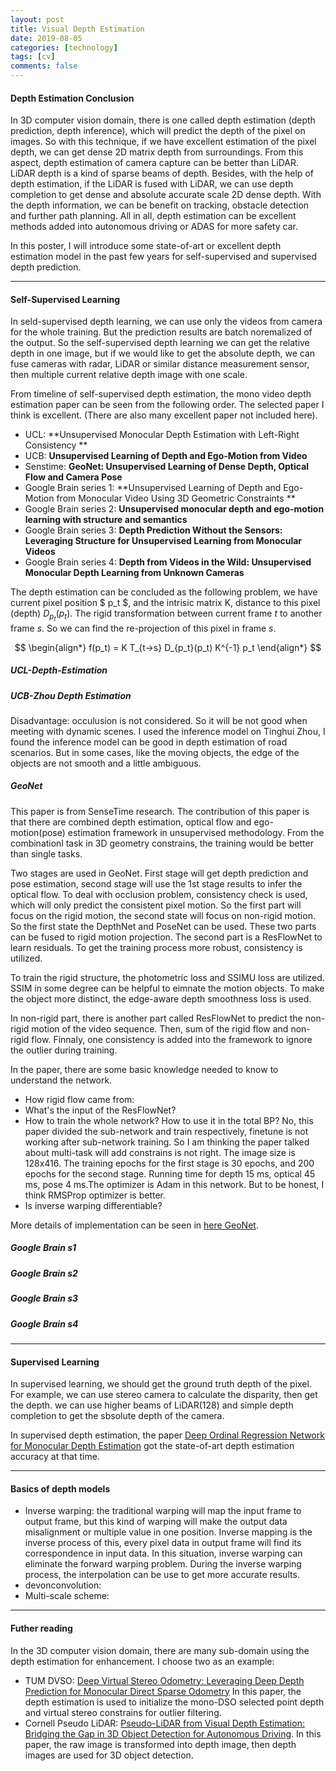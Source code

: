 ```yaml
---
layout: post
title: Visual Depth Estimation
date: 2019-08-05
categories: [technology]
tags: [cv]
comments: false
---
```



#### Depth Estimation Conclusion

In 3D computer vision domain, there is one called depth estimation (depth prediction, depth inference), which will predict the depth of the pixel on images. So with this technique, if we have excellent estimation of the pixel depth, we can get dense 2D matrix depth from surroundings. From this aspect, depth estimation of camera capture can be better than LiDAR. LiDAR depth is a kind of sparse beams of depth. Besides, with the help of depth estimation, if the LiDAR is fused with LiDAR, we can use depth completion to get dense and absolute accurate scale 2D dense depth. With the depth information, we can be benefit on tracking, obstacle detection and further path planning. All in all, depth estimation can be excellent methods added into autonomous driving or ADAS for more safety car. 

In this poster, I will introduce some state-of-art or excellent depth estimation model in the past few years for self-supervised and supervised depth prediction. 

***

#### Self-Supervised Learning
In seld-supervised depth learning, we can use only the videos from camera for the whole training. But the prediction results are batch noremalized of the output. So the self-supervised depth learning we can get the relative depth in one image, but if we would like to get the absolute depth, we can fuse cameras with radar, LiDAR or similar distance measurement sensor, then multiple current relative depth image with one scale. 

From timeline of self-supervised depth estimation, the mono video depth estimation paper can be seen from the following order. The selected paper I think is excellent. (There are also many excellent paper not included here).
- UCL: **Unsupervised Monocular Depth Estimation with Left-Right Consistency **
- UCB: **Unsupervised Learning of Depth and Ego-Motion from Video**
- Senstime: **GeoNet: Unsupervised Learning of Dense Depth, Optical Flow and Camera Pose**
- Google Brain series 1: **Unsupervised Learning of Depth and Ego-Motion from Monocular Video
Using 3D Geometric Constraints **
- Google Brain series 2: **Unsupervised monocular depth and ego-motion learning with
structure and semantics**
- Google Brain series 3: **Depth Prediction Without the Sensors: Leveraging Structure for Unsupervised
Learning from Monocular Videos**
- Google Brain series 4: **Depth from Videos in the Wild: Unsupervised Monocular Depth Learning from Unknown Cameras**

The depth estimation can be concluded as the following problem, we have current pixel position $ p_t $, and the intrisic matrix K, distance to this pixel (depth) $D_{p_t}(p_t)$. The rigid transformation between current frame $t$ to another frame $s$. So we can find the re-projection of this pixel in frame $s$.

$$
\begin{align*}
f(p_t) = K T_{t->s} D_{p_t}(p_t) K^{-1} p_t
\end{align*}
$$

##### UCL-Depth-Estimation

##### UCB-Zhou Depth Estimation

Disadvantage: occulusion is not considered. So it will be not good when meeting with dynamic scenes. I used the inference model on Tinghui Zhou, I found the inference model can be good in depth estimation of road scenarios. But in some cases, like the moving objects, the edge of the objects are not smooth and a little ambiguous. 

##### GeoNet
This paper is from SenseTime research. The contribution of this paper is that there are combined depth estimation, optical flow and ego-motion(pose) estimation framework in unsupervised methodology. From the combinationl task in 3D geometry constrains, the training would be better than single tasks. 

Two stages are used in GeoNet. First stage will get depth prediction and pose estimation, second stage will use the 1st stage results to infer the optical flow. To deal with occlusion problem, consistency check is used, which will only predict the consistent pixel motion. So the first part will focus on the rigid motion, the second state will focus on non-rigid motion. So the first state the DepthNet and PoseNet can be used. These two parts can be fused to rigid motion projection. The second part is a ResFlowNet to learn residuals. To get the training process more robust, consistency is utilized.

To train the rigid structure, the photometric loss and SSIMU loss are utilized. SSIM in some degree can be helpful to eimnate the motion objects. To make the object more distinct, the edge-aware depth smoothness loss is used.

In non-rigid part, there is another part called ResFlowNet to predict the non-rigid motion of the video sequence. Then, sum of the rigid flow and non-rigid flow. Finnaly, one consistency is added into the framework to ignore the outlier during training.

In the paper, there are some basic knowledge needed to know to understand the network. 

- How rigid flow came from:
- What's the input of the ResFlowNet?
- How to train the whole network? How to use it in the total BP? No, this paper divided the sub-network and train respectively, finetune is not working after sub-network training. So I am thinking the paper talked about multi-task will add constrains is not right. The image size is 128x416. The training epochs for the first stage is 30 epochs, and 200 epochs for the second stage. Running time for depth 15 ms, optical 45 ms, pose 4 ms.The optimizer is Adam in this network. But to be honest, I think RMSProp optimizer is better.
- Is inverse warping differentiable?

More details of implementation can be seen in [here GeoNet](https://github.com/yzcjtr/GeoNet).


##### Google Brain s1 

##### Google Brain s2 

##### Google Brain s3 

##### Google Brain s4

***

#### Supervised Learning
In supervised learning, we should get the ground truth depth of the pixel. For example, we can use stereo camera to calculate the disparity, then get the depth. we can use higher beams of LiDAR(128) and simple depth completion to get the sbsolute depth of the camera. 

In supervised depth estimation, the paper [Deep Ordinal Regression Network for Monocular Depth Estimation](http://openaccess.thecvf.com/content_cvpr_2018/html/Fu_Deep_Ordinal_Regression_CVPR_2018_paper.html) got the state-of-art depth estimation accuracy at that time.

***

#### Basics of depth models
- Inverse warping: the traditional warping will map the input frame to output frame, but this kind of warping will make the output data misalignment or multiple value in one position. Inverse mapping is the inverse process of this, every pixel data in output frame will find its correspondence in input data. In this situation, inverse warping can eliminate the forward warping problem. During the inverse warping process, the interpolation can be use to get more accurate results.  
- devonconvolution:
- Multi-scale scheme: 

***

#### Futher reading 
In the 3D computer vision domain, there are many sub-domain using the depth estimation for enhancement. I choose two as an example:
- TUM DVSO: [Deep Virtual Stereo Odometry: Leveraging Deep Depth Prediction for Monocular Direct Sparse Odometry](https://arxiv.org/abs/1807.02570) In this paper, the depth estimation is used to initialize the mono-DSO selected point depth and virtual stereo constrains for outlier filtering.
- Cornell Pseudo LiDAR: [Pseudo-LiDAR from Visual Depth Estimation: Bridging the Gap in 3D Object Detection for Autonomous Driving](https://arxiv.org/abs/1812.07179). In this paper, the raw image is transformed into depth image, then depth images are used for 3D object detection. 
